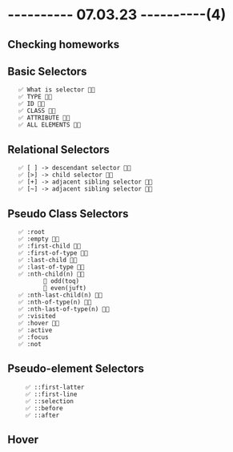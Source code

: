 # ---------- 07.03.23 ----------(4)

## Checking homeworks

## Basic Selectors

       ✅ What is selector 👍🏻
       ✅ TYPE 👍🏻
       ✅ ID 👍🏻
       ✅ CLASS 👍🏻
       ✅ ATTRIBUTE 👍🏻
       ✅ ALL ELEMENTS 👍🏻

## Relational Selectors

       ✅ [ ] -> descendant selector 👍🏻
       ✅ [>] -> child selector 👍🏻
       ✅ [+] -> adjacent sibling selector 👍🏻
       ✅ [~] -> adjacent sibling selector 👍🏻

## Pseudo Class Selectors

       ✅ :root
       ✅ :empty 👍🏻
       ✅ :first-child 👍🏻
       ✅ :first-of-type 👍🏻
       ✅ :last-child 👍🏻
       ✅ :last-of-type 👍🏻
       ✅ :nth-child(n) 👍🏻
              🎁 odd(toq)
              🎁 even(juft)
       ✅ :nth-last-child(n) 👍🏻
       ✅ :nth-of-type(n) 👍🏻
       ✅ :nth-last-of-type(n) 👍🏻
       ✅ :visited
       ✅ :hover 👍🏻
       ✅ :active
       ✅ :focus
       ✅ :not

## Pseudo-element Selectors

         ✅ ::first-latter
         ✅ ::first-line
         ✅ ::selection
         ✅ ::before
         ✅ ::after

## Hover
